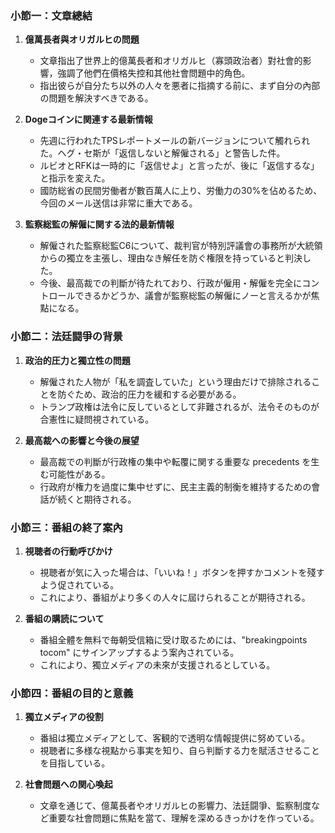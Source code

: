 ### 小節一：文章總結  
1. **億萬長者與オリガルヒの問題**  
   - 文章指出了世界上的億萬長者和オリガルヒ（寡頭政治者）對社會的影響，強調了他們在價格失控和其他社會問題中的角色。  
   - 指出彼らが自分たち以外の人々を悪者に指摘する前に、まず自分の內部の問題を解決すべきである。

2. **Dogeコインに関連する最新情報**  
   - 先週に行われたTPSレポートメールの新バージョンについて觸れられた。ヘグ・セ斯が「返信しないと解僱される」と警告した件。  
   - ルビオとRFKは一時的に「返信せよ」と言ったが、後に「返信するな」と指示を変えた。  
   - 國防総省の民間労働者が數百萬人に上り、労働力の30%を佔めるため、今回のメール送信は非常に重大である。

3. **監察総監の解僱に関する法的最新情報**  
   - 解僱された監察総監C6について、裁判官が特別評議會の事務所が大統領からの獨立を主張し、理由なき解任を防ぐ権限を持っていると判決した。  
   - 今後、最高裁での判斷が待たれており、行政が僱用・解僱を完全にコントロールできるかどうか、議會が監察総監の解僱にノーと言えるかが焦點になる。

### 小節二：法廷闘爭の背景  
1. **政治的圧力と獨立性の問題**  
   - 解僱された人物が「私を調査していた」という理由だけで排除されることを防ぐため、政治的圧力を緩和する必要がある。  
   - トランプ政権は法令に反しているとして非難されるが、法令そのものが合憲性に疑問視されている。

2. **最高裁への影響と今後の展望**  
   - 最高裁での判斷が行政権の集中や転覆に関する重要な precedents を生む可能性がある。  
   - 行政府が権力を過度に集中せずに、民主主義的制衡を維持するための會話が続くと期待される。

### 小節三：番組の終了案內  
1. **視聴者の行動呼びかけ**  
   - 視聴者が気に入った場合は、「いいね！」ボタンを押すかコメントを殘すよう促されている。  
   - これにより、番組がより多くの人々に屆けられることが期待される。

2. **番組の購読について**  
   - 番組全體を無料で毎朝受信箱に受け取るためには、"breakingpoints tocom" にサインアップするよう案內されている。  
   - これにより、獨立メディアの未來が支援されるとしている。

### 小節四：番組の目的と意義  
1. **獨立メディアの役割**  
   - 番組は獨立メディアとして、客観的で透明な情報提供に努めている。  
   - 視聴者に多様な視點から事実を知り、自ら判斷する力を賦活させることを目指している。

2. **社會問題への関心喚起**  
   - 文章を通じて、億萬長者やオリガルヒの影響力、法廷闘爭、監察制度など重要な社會問題に焦點を當て、理解を深めるきっかけを作っている。
